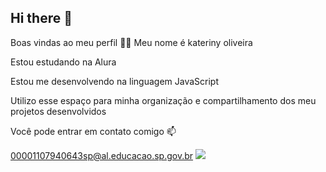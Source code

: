 ## Hi there 👋

Boas vindas ao meu perfil 💙💙
Meu nome é kateriny oliveira

Estou estudando na Alura

Estou me desenvolvendo na linguagem JavaScript

Utilizo esse espaço para minha organização e compartilhamento dos meu projetos desenvolvidos

Você pode entrar em contato comigo 📫

00001107940643sp@al.educacao.sp.gov.br
![](link)
